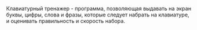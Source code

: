 Клавиатурный тренажер - программа, позволяющая  выдавать на экран буквы, цифры, слова и фразы, которые следует набрать на клавиатуре, и оценивать правильность и скорость набора.
